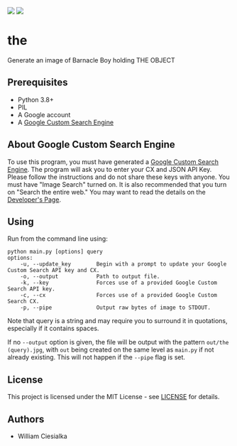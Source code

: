 ![](https://img.shields.io/badge/dynamic/json?color=success&label=Version&prefix=v&query=%24.version&url=https%3A%2F%2Fraw.githubusercontent.com%2Fwciesialka%2Fthe%2Fmaster%2Finfo.json) ![](https://img.shields.io/badge/dynamic/json?color=informational&label=Python&query=%24.python&url=https%3A%2F%2Fraw.githubusercontent.com%2Fwciesialka%2Fthe%2Fmaster%2Finfo.json)

# the
Generate an image of Barnacle Boy holding THE OBJECT

## Prerequisites

* Python 3.8+
* PIL
* A Google account
* A [Google Custom Search Engine](https://cse.google.com/cse/all)


## About Google Custom Search Engine

To use this program, you must have generated a [Google Custom Search Engine](https://cse.google.com/cse/all). The program will ask you to enter your CX and JSON API Key. Please follow the instructions and do not share these keys with anyone. You must have "Image Search" turned on. It is also recommended that you turn on "Search the entire web." You may want to read the details on the [Developer's Page](https://developers.google.com/custom-search/v1/overview).

## Using

Run from the command line using:

```
python main.py [options] query
options:
    -u, --update_key        Begin with a prompt to update your Google Custom Search API key and CX.
    -o, --output            Path to output file.
    -k, --key               Forces use of a provided Google Custom Search API key.
    -c, --cx                Forces use of a provided Google Custom Search CX.
    -p, --pipe              Output raw bytes of image to STDOUT.
```

Note that query is a string and may require you to surround it in quotations, especially if it contains spaces.

If no `--output` option is given, the file will be output with the pattern `out/the (query).jpg`, with `out` being created on the same level as `main.py` if not already existing. This will not happen if the `--pipe` flag is set.

## License

This project is licensed under the MIT License - see [LICENSE](LICENSE) for details.

## Authors

* William Ciesialka